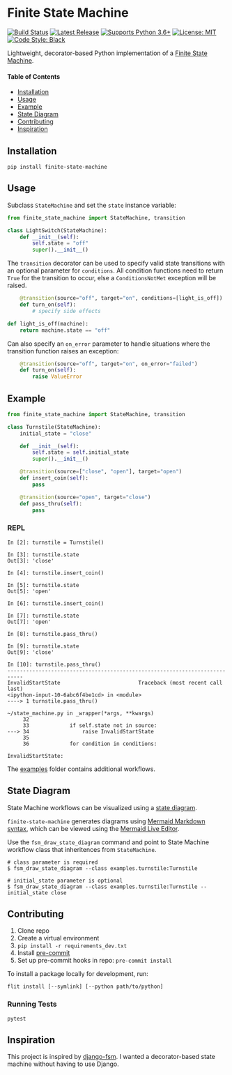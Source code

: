 # Finite State Machine

[![Build Status](https://github.com/alysivji/finite-state-machine/workflows/build/badge.svg)](https://github.com/alysivji/finite-state-machine/actions?query=workflow%3A%22build%22)
[![Latest Release](https://img.shields.io/pypi/v/finite-state-machine)](https://pypi.org/project/finite-state-machine/)
[![Supports Python 3.6+](https://img.shields.io/badge/Python-3.6+-blue.svg)](https://www.python.org/download/releases/3.6.0/)
[![License: MIT](https://img.shields.io/badge/License-MIT-red.svg)](https://opensource.org/licenses/MIT)
[![Code Style: Black](https://img.shields.io/badge/code%20style-black-000000.svg)](https://github.com/ambv/black)

Lightweight, decorator-based Python implementation of a [Finite State Machine](https://en.wikipedia.org/wiki/Finite-state_machine).

#### Table of Contents

<!-- TOC -->

- [Installation](#installation)
- [Usage](#usage)
- [Example](#example)
- [State Diagram](#state-diagram)
- [Contributing](#contributing)
- [Inspiration](#inspiration)

<!-- /TOC -->

## Installation

```console
pip install finite-state-machine
```

## Usage

Subclass `StateMachine` and set the `state` instance variable:

```python
from finite_state_machine import StateMachine, transition

class LightSwitch(StateMachine):
    def __init__(self):
        self.state = "off"
        super().__init__()
```

The `transition` decorator can be used to specify valid state transitions
with an optional parameter for `conditions`.
All condition functions need to return `True` for the transition to occur,
else a `ConditionsNotMet` exception will be raised.

```python
    @transition(source="off", target="on", conditions=[light_is_off])
    def turn_on(self):
        # specify side effects

def light_is_off(machine):
    return machine.state == "off"
```

Can also specify an `on_error` parameter to handle situations
where the transition function raises an exception:

```python
    @transition(source="off", target="on", on_error="failed")
    def turn_on(self):
        raise ValueError
```

## Example

```python
from finite_state_machine import StateMachine, transition

class Turnstile(StateMachine):
    initial_state = "close"

    def __init__(self):
        self.state = self.initial_state
        super().__init__()

    @transition(source=["close", "open"], target="open")
    def insert_coin(self):
        pass

    @transition(source="open", target="close")
    def pass_thru(self):
        pass
```

### REPL

```console
In [2]: turnstile = Turnstile()

In [3]: turnstile.state
Out[3]: 'close'

In [4]: turnstile.insert_coin()

In [5]: turnstile.state
Out[5]: 'open'

In [6]: turnstile.insert_coin()

In [7]: turnstile.state
Out[7]: 'open'

In [8]: turnstile.pass_thru()

In [9]: turnstile.state
Out[9]: 'close'

In [10]: turnstile.pass_thru()
---------------------------------------------------------------------------
InvalidStartState                         Traceback (most recent call last)
<ipython-input-10-6abc6f4be1cd> in <module>
----> 1 turnstile.pass_thru()

~/state_machine.py in _wrapper(*args, **kwargs)
     32
     33             if self.state not in source:
---> 34                 raise InvalidStartState
     35
     36             for condition in conditions:

InvalidStartState:
```

The [examples](/examples) folder contains additional workflows.

## State Diagram

State Machine workflows can be visualized using a
[state diagram](https://en.wikipedia.org/wiki/State_diagram).

`finite-state-machine` generates diagrams using
[Mermaid Markdown syntax](https://mermaid-js.github.io),
which can be viewed using the
[Mermaid Live Editor](https://mermaid-js.github.io/mermaid-live-editor).

Use the `fsm_draw_state_diagram` command and point to
State Machine workflow class
that inheritences from `StateMachine`.

```console
# class parameter is required
$ fsm_draw_state_diagram --class examples.turnstile:Turnstile

# initial_state parameter is optional
$ fsm_draw_state_diagram --class examples.turnstile:Turnstile --initial_state close
```

## Contributing

1. Clone repo
1. Create a virtual environment
1. `pip install -r requirements_dev.txt`
1. Install [pre-commit](https://pre-commit.com/)
1. Set up pre-commit hooks in repo: `pre-commit install`

To install a package locally for development, run:

```console
flit install [--symlink] [--python path/to/python]
```

### Running Tests

```console
pytest
```

## Inspiration

This project is inspired by
[django-fsm](https://github.com/viewflow/django-fsm/).
I wanted a decorator-based state machine without having to use Django.
